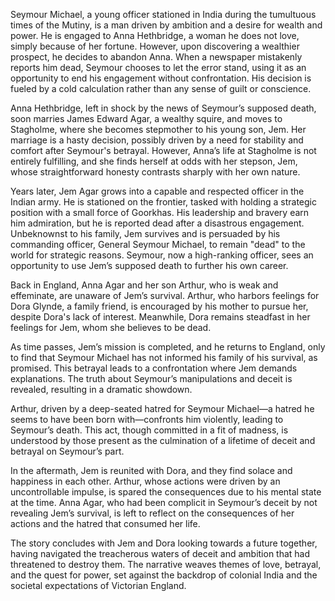 Seymour Michael, a young officer stationed in India during the tumultuous times of the Mutiny, is a man driven by ambition and a desire for wealth and power. He is engaged to Anna Hethbridge, a woman he does not love, simply because of her fortune. However, upon discovering a wealthier prospect, he decides to abandon Anna. When a newspaper mistakenly reports him dead, Seymour chooses to let the error stand, using it as an opportunity to end his engagement without confrontation. His decision is fueled by a cold calculation rather than any sense of guilt or conscience.

Anna Hethbridge, left in shock by the news of Seymour’s supposed death, soon marries James Edward Agar, a wealthy squire, and moves to Stagholme, where she becomes stepmother to his young son, Jem. Her marriage is a hasty decision, possibly driven by a need for stability and comfort after Seymour's betrayal. However, Anna’s life at Stagholme is not entirely fulfilling, and she finds herself at odds with her stepson, Jem, whose straightforward honesty contrasts sharply with her own nature.

Years later, Jem Agar grows into a capable and respected officer in the Indian army. He is stationed on the frontier, tasked with holding a strategic position with a small force of Goorkhas. His leadership and bravery earn him admiration, but he is reported dead after a disastrous engagement. Unbeknownst to his family, Jem survives and is persuaded by his commanding officer, General Seymour Michael, to remain "dead" to the world for strategic reasons. Seymour, now a high-ranking officer, sees an opportunity to use Jem’s supposed death to further his own career.

Back in England, Anna Agar and her son Arthur, who is weak and effeminate, are unaware of Jem’s survival. Arthur, who harbors feelings for Dora Glynde, a family friend, is encouraged by his mother to pursue her, despite Dora's lack of interest. Meanwhile, Dora remains steadfast in her feelings for Jem, whom she believes to be dead.

As time passes, Jem’s mission is completed, and he returns to England, only to find that Seymour Michael has not informed his family of his survival, as promised. This betrayal leads to a confrontation where Jem demands explanations. The truth about Seymour’s manipulations and deceit is revealed, resulting in a dramatic showdown.

Arthur, driven by a deep-seated hatred for Seymour Michael—a hatred he seems to have been born with—confronts him violently, leading to Seymour’s death. This act, though committed in a fit of madness, is understood by those present as the culmination of a lifetime of deceit and betrayal on Seymour’s part.

In the aftermath, Jem is reunited with Dora, and they find solace and happiness in each other. Arthur, whose actions were driven by an uncontrollable impulse, is spared the consequences due to his mental state at the time. Anna Agar, who had been complicit in Seymour’s deceit by not revealing Jem’s survival, is left to reflect on the consequences of her actions and the hatred that consumed her life.

The story concludes with Jem and Dora looking towards a future together, having navigated the treacherous waters of deceit and ambition that had threatened to destroy them. The narrative weaves themes of love, betrayal, and the quest for power, set against the backdrop of colonial India and the societal expectations of Victorian England.